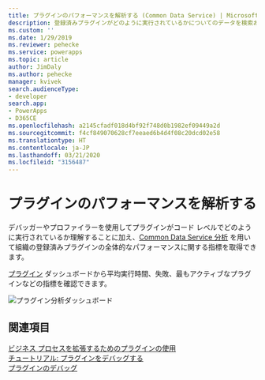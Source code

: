 ```yaml
---
title: プラグインのパフォーマンスを解析する (Common Data Service) | Microsoft Docs
description: 登録済みプラグインがどのように実行されているかについてのデータを検索および分析する方法を説明します。
ms.custom: ''
ms.date: 1/29/2019
ms.reviewer: pehecke
ms.service: powerapps
ms.topic: article
author: JimDaly
ms.author: pehecke
manager: kvivek
search.audienceType:
- developer
search.app:
- PowerApps
- D365CE
ms.openlocfilehash: a2145cfadf018d4bf92f748d0b1982ef09449a2d
ms.sourcegitcommit: f4cf849070628cf7eeaed6b4d4f08c20dcd02e58
ms.translationtype: HT
ms.contentlocale: ja-JP
ms.lasthandoff: 03/21/2020
ms.locfileid: "3156487"
---
```

# <a name="analyze-plug-in-performance"></a>プラグインのパフォーマンスを解析する

デバッガーやプロファイラーを使用してプラグインがコード レベルでどのように実行されているか理解することに加え、[Common Data Service 分析](/power-platform/admin/analytics-common-data-service) を用いて組織の登録済みプラグインの全体的なパフォーマンスに関する指標を取得できます。

[プラグイン](/power-platform/admin/analytics-common-data-service#plug-ins) ダッシュボードから平均実行時間、失敗、最もアクティブなプラグインなどの指標を確認できます。

![プラグイン分析ダッシュボード](media/cds-insights-plugins.png)

## <a name="see-also"></a>関連項目

[ビジネス プロセスを拡張するためのプラグインの使用](plug-ins.md)  
[チュートリアル: プラグインをデバッグする](tutorial-debug-plug-in.md)  
[プラグインのデバッグ](debug-plug-in.md)